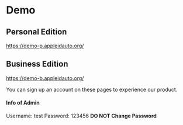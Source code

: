 # Demo

## Personal Edition

https://demo-p.appleidauto.org/

## Business Edition

https://demo-b.appleidauto.org/

You can sign up an account on these pages to experience our product.

#### Info of Admin

Username: test
Password: 123456
**DO NOT Change Password**
